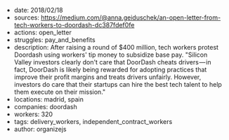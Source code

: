 - date: 2018/02/18
- sources: https://medium.com/@anna.geiduschek/an-open-letter-from-tech-workers-to-doordash-dc387fdef0fe
- actions: open_letter
- struggles: pay_and_benefits
- description: After raising a round of $400 million, tech workers protest Doordash using workers' tip money to subsidize base pay. "Silicon Valley investors clearly don't care that DoorDash cheats drivers — in fact, DoorDash is likely being rewarded for adopting practices that improve their profit margins and treats drivers unfairly. However, investors do care that their startups can hire the best tech talent to help them execute on their mission."
- locations: madrid, spain
- companies: doordash
- workers: 320
- tags: delivery_workers, independent_contract_workers
- author: organizejs
